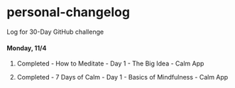 # personal-changelog
Log for 30-Day GitHub challenge

#### Monday, 11/4

  1. Completed - How to Meditate - Day 1 - The Big Idea - Calm App

  2. Completed - 7 Days of Calm - Day 1 - Basics of Mindfulness - Calm App

